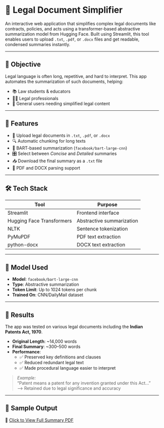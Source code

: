 # 📘 Legal Document Simplifier

An interactive web application that simplifies complex legal documents like contracts, policies, and acts using a transformer-based abstractive summarization model from Hugging Face. Built using Streamlit, this tool enables users to upload `.txt`, `.pdf`, or `.docx` files and get readable, condensed summaries instantly.

---

## 🎯 Objective

Legal language is often long, repetitive, and hard to interpret. This app automates the summarization of such documents, helping:
- 📚 Law students & educators
- 🧑‍⚖️ Legal professionals
- 🧠 General users needing simplified legal content

---

## 🚀 Features

- 📂 Upload legal documents in `.txt`, `.pdf`, or `.docx`
- 🔍 Automatic chunking for long texts
- 🤖 BART-based summarization (`facebook/bart-large-cnn`)
- 🎛 Select between *Concise* and *Detailed* summaries
- 📥 Download the final summary as a `.txt` file
- 🧾 PDF and DOCX parsing support

---

## 🛠️ Tech Stack

| Tool        | Purpose                        |
|-------------|--------------------------------|
| Streamlit   | Frontend interface             |
| Hugging Face Transformers | Abstractive summarization |
| NLTK        | Sentence tokenization          |
| PyMuPDF     | PDF text extraction            |
| python-docx | DOCX text extraction           |

---

## 🤖 Model Used

- **Model**: `facebook/bart-large-cnn`
- **Type**: Abstractive summarization
- **Token Limit**: Up to 1024 tokens per chunk
- **Trained On**: CNN/DailyMail dataset

---

## 🧪 Results

The app was tested on various legal documents including the **Indian Patents Act, 1970**.

- **Original Length**: ~14,000 words  
- **Final Summary**: ~300–500 words  
- **Performance**:
  - ✅ Preserved key definitions and clauses
  - ✅ Reduced redundant legal text
  - ✅ Made procedural language easier to interpret

> *Example:*  
> “Patent means a patent for any invention granted under this Act...”  
> ⟶ Retained due to legal significance and accuracy

---

## 🧾 Sample Output

📄 [Click to View Full Summary PDF]([assets/Legal_Document_Simplifier.pdf](https://github.com/adithyanum/legal_document_simplifier/blob/977c317e1ec518e2081a9ebb225f30b3c1931995/Legal_Document_Simplifier.pdf))
